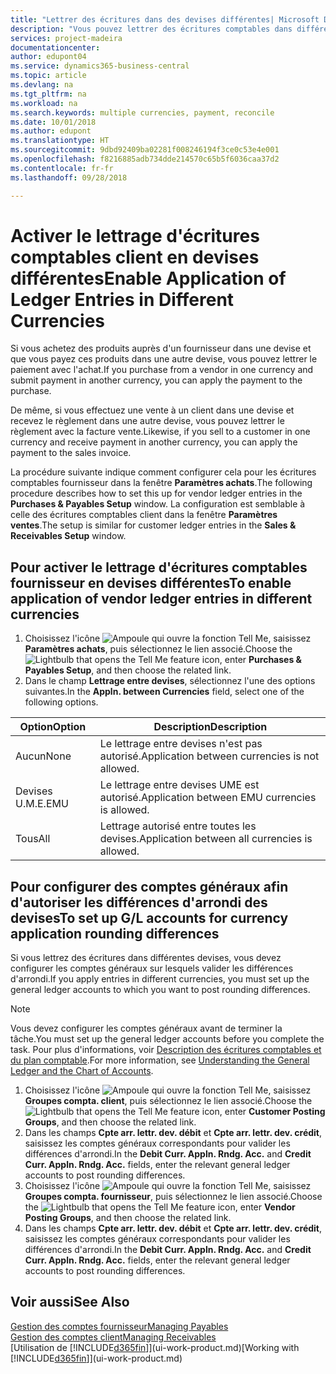 ```yaml
---
title: "Lettrer des écritures dans des devises différentes| Microsoft Docs"
description: "Vous pouvez lettrer des écritures comptables dans différentes devises si vous effectuez une vente à un client dans une devise et recevez le règlement dans une autre devise."
services: project-madeira
documentationcenter: 
author: edupont04
ms.service: dynamics365-business-central
ms.topic: article
ms.devlang: na
ms.tgt_pltfrm: na
ms.workload: na
ms.search.keywords: multiple currencies, payment, reconcile
ms.date: 10/01/2018
ms.author: edupont
ms.translationtype: HT
ms.sourcegitcommit: 9dbd92409ba02281f008246194f3ce0c53e4e001
ms.openlocfilehash: f8216885adb734dde214570c65b5f6036caa37d2
ms.contentlocale: fr-fr
ms.lasthandoff: 09/28/2018

---
```

# <a name="enable-application-of-ledger-entries-in-different-currencies"></a><span data-ttu-id="452e2-103">Activer le lettrage d'écritures comptables client en devises différentes</span><span class="sxs-lookup"><span data-stu-id="452e2-103">Enable Application of Ledger Entries in Different Currencies</span></span>
<span data-ttu-id="452e2-104">Si vous achetez des produits auprès d'un fournisseur dans une devise et que vous payez ces produits dans une autre devise, vous pouvez lettrer le paiement avec l'achat.</span><span class="sxs-lookup"><span data-stu-id="452e2-104">If you purchase from a vendor in one currency and submit payment in another currency, you can apply the payment to the purchase.</span></span>

<span data-ttu-id="452e2-105">De même, si vous effectuez une vente à un client dans une devise et recevez le règlement dans une autre devise, vous pouvez lettrer le règlement avec la facture vente.</span><span class="sxs-lookup"><span data-stu-id="452e2-105">Likewise, if you sell to a customer in one currency and receive payment in another currency, you can apply the payment to the sales invoice.</span></span>

<span data-ttu-id="452e2-106">La procédure suivante indique comment configurer cela pour les écritures comptables fournisseur dans la fenêtre **Paramètres achats**.</span><span class="sxs-lookup"><span data-stu-id="452e2-106">The following procedure describes how to set this up for vendor ledger entries in the **Purchases & Payables Setup** window.</span></span> <span data-ttu-id="452e2-107">La configuration est semblable à celle des écritures comptables client dans la fenêtre **Paramètres ventes**.</span><span class="sxs-lookup"><span data-stu-id="452e2-107">The setup is similar for customer ledger entries in the **Sales & Receivables Setup** window.</span></span>

## <a name="to-enable-application-of-vendor-ledger-entries-in-different-currencies"></a><span data-ttu-id="452e2-108">Pour activer le lettrage d'écritures comptables fournisseur en devises différentes</span><span class="sxs-lookup"><span data-stu-id="452e2-108">To enable application of vendor ledger entries in different currencies</span></span>
1. <span data-ttu-id="452e2-109">Choisissez l'icône ![Ampoule qui ouvre la fonction Tell Me](media/ui-search/search_small.png "Dites-moi ce que vous voulez faire"), saisissez **Paramètres achats**, puis sélectionnez le lien associé.</span><span class="sxs-lookup"><span data-stu-id="452e2-109">Choose the ![Lightbulb that opens the Tell Me feature](media/ui-search/search_small.png "Tell me what you want to do") icon, enter **Purchases & Payables Setup**, and then choose the related link.</span></span>
2. <span data-ttu-id="452e2-110">Dans le champ **Lettrage entre devises**, sélectionnez l'une des options suivantes.</span><span class="sxs-lookup"><span data-stu-id="452e2-110">In the **Appln. between Currencies** field, select one of the following options.</span></span>

| <span data-ttu-id="452e2-111">Option</span><span class="sxs-lookup"><span data-stu-id="452e2-111">Option</span></span> | <span data-ttu-id="452e2-112">Description</span><span class="sxs-lookup"><span data-stu-id="452e2-112">Description</span></span> |
| --- | --- |
| <span data-ttu-id="452e2-113">Aucun</span><span class="sxs-lookup"><span data-stu-id="452e2-113">None</span></span> |<span data-ttu-id="452e2-114">Le lettrage entre devises n'est pas autorisé.</span><span class="sxs-lookup"><span data-stu-id="452e2-114">Application between currencies is not allowed.</span></span> |
| <span data-ttu-id="452e2-115">Devises U.M.E.</span><span class="sxs-lookup"><span data-stu-id="452e2-115">EMU</span></span> |<span data-ttu-id="452e2-116">Le lettrage entre devises UME est autorisé.</span><span class="sxs-lookup"><span data-stu-id="452e2-116">Application between EMU currencies is allowed.</span></span> |
| <span data-ttu-id="452e2-117">Tous</span><span class="sxs-lookup"><span data-stu-id="452e2-117">All</span></span> |<span data-ttu-id="452e2-118">Lettrage autorisé entre toutes les devises.</span><span class="sxs-lookup"><span data-stu-id="452e2-118">Application between all currencies is allowed.</span></span> |

## <a name="to-set-up-gl-accounts-for-currency-application-rounding-differences"></a><span data-ttu-id="452e2-119">Pour configurer des comptes généraux afin d'autoriser les différences d'arrondi des devises</span><span class="sxs-lookup"><span data-stu-id="452e2-119">To set up G/L accounts for currency application rounding differences</span></span>  
<span data-ttu-id="452e2-120">Si vous lettrez des écritures dans différentes devises, vous devez configurer les comptes généraux sur lesquels valider les différences d'arrondi.</span><span class="sxs-lookup"><span data-stu-id="452e2-120">If you apply entries in different currencies, you must set up the general ledger accounts to which you want to post rounding differences.</span></span>  

> [!NOTE]  
>  <span data-ttu-id="452e2-121">Vous devez configurer les comptes généraux avant de terminer la tâche.</span><span class="sxs-lookup"><span data-stu-id="452e2-121">You must set up the general ledger accounts before you complete the task.</span></span> <span data-ttu-id="452e2-122">Pour plus d'informations, voir [Description des écritures comptables et du plan comptable](finance-general-ledger.md).</span><span class="sxs-lookup"><span data-stu-id="452e2-122">For more information, see [Understanding the General Ledger and the Chart of Accounts](finance-general-ledger.md).</span></span>

1. <span data-ttu-id="452e2-123">Choisissez l'icône ![Ampoule qui ouvre la fonction Tell Me](media/ui-search/search_small.png "Dites-moi ce que vous voulez faire"), saisissez **Groupes compta. client**, puis sélectionnez le lien associé.</span><span class="sxs-lookup"><span data-stu-id="452e2-123">Choose the ![Lightbulb that opens the Tell Me feature](media/ui-search/search_small.png "Tell me what you want to do") icon, enter **Customer Posting Groups**, and then choose the related link.</span></span>  
2. <span data-ttu-id="452e2-124">Dans les champs **Cpte arr. lettr. dev. débit** et **Cpte arr. lettr. dev. crédit**, saisissez les comptes généraux correspondants pour valider les différences d'arrondi.</span><span class="sxs-lookup"><span data-stu-id="452e2-124">In the **Debit Curr. Appln. Rndg. Acc.** and **Credit Curr. Appln. Rndg. Acc.** fields, enter the relevant general ledger accounts to post rounding differences.</span></span>  
3. <span data-ttu-id="452e2-125">Choisissez l'icône ![Ampoule qui ouvre la fonction Tell Me](media/ui-search/search_small.png "Dites-moi ce que vous voulez faire"), saisissez **Groupes compta. fournisseur**, puis sélectionnez le lien associé.</span><span class="sxs-lookup"><span data-stu-id="452e2-125">Choose the ![Lightbulb that opens the Tell Me feature](media/ui-search/search_small.png "Tell me what you want to do") icon, enter **Vendor Posting Groups**, and then choose the related link.</span></span>  
4. <span data-ttu-id="452e2-126">Dans les champs **Cpte arr. lettr. dev. débit** et **Cpte arr. lettr. dev. crédit**, saisissez les comptes généraux correspondants pour valider les différences d'arrondi.</span><span class="sxs-lookup"><span data-stu-id="452e2-126">In the **Debit Curr. Appln. Rndg. Acc.** and **Credit Curr. Appln. Rndg. Acc.** fields, enter the relevant general ledger accounts to post rounding differences.</span></span>  

## <a name="see-also"></a><span data-ttu-id="452e2-127">Voir aussi</span><span class="sxs-lookup"><span data-stu-id="452e2-127">See Also</span></span>
[<span data-ttu-id="452e2-128">Gestion des comptes fournisseur</span><span class="sxs-lookup"><span data-stu-id="452e2-128">Managing Payables</span></span>](payables-manage-payables.md)  
[<span data-ttu-id="452e2-129">Gestion des comptes client</span><span class="sxs-lookup"><span data-stu-id="452e2-129">Managing Receivables</span></span>](receivables-manage-receivables.md)  
<span data-ttu-id="452e2-130">[Utilisation de [!INCLUDE[d365fin](includes/d365fin_md.md)]](ui-work-product.md)</span><span class="sxs-lookup"><span data-stu-id="452e2-130">[Working with [!INCLUDE[d365fin](includes/d365fin_md.md)]](ui-work-product.md)</span></span>

